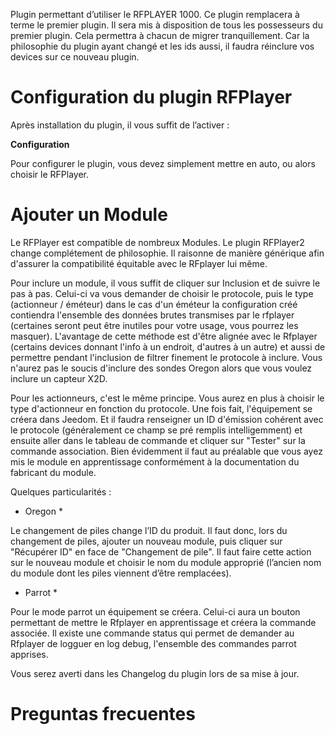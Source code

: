Plugin permettant d’utiliser le RFPLAYER 1000. Ce plugin remplacera à terme le premier plugin. Il sera mis à disposition de tous les possesseurs du premier plugin.
Cela permettra à chacun de migrer tranquillement. Car la philosophie du plugin ayant changé et les ids aussi, il faudra réinclure vos devices sur ce nouveau plugin.

Configuration du plugin RFPlayer 
================================

Après installation du plugin, il vous suffit de l’activer :


**Configuration**

Pour configurer le plugin, vous devez simplement mettre en auto, ou
alors choisir le RFPlayer.


Ajouter un Module 
=================

Le RFPlayer est compatible de nombreux Modules. Le plugin RFPlayer2 change complétement de philosophie.
Il raisonne de manière générique afin d'assurer la compatibilité équitable avec le RFplayer lui même.

Pour inclure un module, il vous suffit de cliquer sur Inclusion et de suivre le pas à pas. Celui-ci va vous demander de choisir
le protocole, puis le type (actionneur / éméteur) dans le cas d'un éméteur la configuration créé contiendra l'ensemble des données brutes
transmises par le rfplayer (certaines seront peut être inutiles pour votre usage, vous pourrez les masquer). L'avantage de cette méthode est d'être alignée
avec le Rfplayer (certains devices donnant l'info à un endroit, d'autres à un autre) et aussi de permettre pendant l'inclusion de filtrer finement le protocole à inclure.
 Vous n'aurez pas le soucis d'inclure des sondes Oregon alors que vous voulez inclure un capteur X2D.

 Pour les actionneurs, c'est le même principe. Vous aurez en plus à choisir le type d'actionneur en fonction du protocole. Une fois fait, l'équipement se créera dans Jeedom. Et il faudra 
 renseigner un ID d'émission cohérent avec le protocole (généralement ce champ se pré remplis intelligemment) et ensuite aller dans le tableau de commande et cliquer sur "Tester" sur la commande association.
 Bien évidemment il faut au préalable que vous ayez mis le module en apprentissage conformément à la documentation du fabricant du module.

 Quelques particularités :

-   Oregon \*

Le changement de piles change l’ID du produit. Il faut donc, lors du
changement de piles, ajouter un nouveau module, puis cliquer sur
"Récupérer ID" en face de "Changement de pile". Il faut faire cette
action sur le nouveau module et choisir le nom du module approprié
(l’ancien nom du module dont les piles viennent d’être remplacées).


-  Parrot \*

Pour le mode parrot un équipement se créera. Celui-ci aura un bouton permettant de mettre le Rfplayer en apprentissage et créera la commande associée. Il existe une commande status qui permet de demander au Rfplayer de logguer
en log debug, l'ensemble des commandes parrot apprises.



Vous serez averti dans les Changelog du plugin lors de sa mise à jour.

Preguntas frecuentes
===
